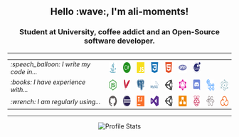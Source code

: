 <h2 align="center">Hello :wave:, I'm ali-moments!</h2>
<h3 align="center">Student at University, coffee addict and an Open-Source software developer.</h3>

<!--
<p align="center">
    <em>(You probably know me as the guy who created <a href="https://github.com/soldier"><strong>@Slimefun</strong></a>)</em>
</p>
-->

<hr />

<table>
    <tr>
        <td><em>:speech_balloon: I write my code in...</em></td>
        <td>
            <a title="Java" href="https://github.com/ali-moments?tab=repositories&language=java">
                <img alt="Java" height="24px" src="https://raw.githubusercontent.com/ali-moments/ali-moments/master/momento/icons/java.svg" />
            </a>
        </td>
        <td>
            <a title="C#" href="https://github.com/ali-moments?tab=repositories&language=c%23">
                <img alt="C Sharp" height="24px" src="https://raw.githubusercontent.com/ali-moments/ali-moments/master/momento/icons/csharp.svg" />
            </a>
        </td>
        <td>
            <a title="JavaScript" href="https://github.com/ali-moments?tab=repositories&language=javascript">
                <img alt="Java Script" height="24px" src="https://raw.githubusercontent.com/ali-moments/ali-moments/master/momento/icons/javascript.svg" />
            </a>
        </td>
        <td>
            <a title="CSS" href="https://github.com/ali-moments?tab=repositories&language=css">
                <img alt="CSS" height="24px" src="https://raw.githubusercontent.com/ali-moments/ali-moments/master/momento/icons/css3.svg" />
            </a>
        </td>
        <td>
            <a title="HTML" href="https://github.com/ali-moments?tab=repositories&language=html">
                <img alt="HTML" height="24px" src="https://raw.githubusercontent.com/ali-moments/ali-moments/master/momento/icons/html5.svg" />
            </a>
        </td>
        <td>
            <a title="PHP" href="https://github.com/ali-moments?tab=repositories&language=php">
                <img alt="PHP" height="24px" src="https://raw.githubusercontent.com/ali-moments/ali-moments/master/momento/icons/php.svg" />
            </a>
        </td>
        <td>
            <a title="Lua" href="https://github.com/ali-moments?tab=repositories&language=lua">
                <img alt="Lua" height="24px" src="https://raw.githubusercontent.com/ali-moments/ali-moments/master/momento/icons/lua.svg" />
            </a>
        </td>
        <td />
        <td />
    </tr>
    <tr>
        <td><em>:books: I have experience with...</em></td>
        <td>
            <a title="node.js" href="https://nodejs.org/">
                <img alt="Node JS" height="24px" src="https://raw.githubusercontent.com/ali-moments/ali-moments/master/momento/icons/nodejs.svg" />
            </a>
        </td>
        <td>
            <a title="Apache Maven" href="https://maven.apache.org/">
                <img alt="Maven" height="24px" src="https://raw.githubusercontent.com/ali-moments/ali-moments/master/momento/icons/maven.svg" />
            </a>
        </td>
        <td>
            <a title="Postgresql" href="https://www.postgresql.org/">
                <img alt="Postgresql" height="24px" src="https://raw.githubusercontent.com/ali-moments/ali-moments/master/momento/icons/postgresql.svg" />
            </a>
        </td>
        <td>
            <a title="MySQL" href="https://www.mysql.com/">
                <img alt="MySQL" height="24px" src="https://raw.githubusercontent.com/ali-moments/ali-moments/master/momento/icons/mysql.svg" />
            </a>
        </td>
        <td>
            <a title="Unity3D" href="https://unity.com/">
                <img alt="Unity 3D" height="24px" src="https://raw.githubusercontent.com/ali-moments/ali-moments/master/momento/icons/unity.svg" />
            </a>
        </td>
        <td>
            <a title="GraphQL" href="https://graphql.org/">
                <img alt="GraphQL" height="24px" src="https://raw.githubusercontent.com/ali-moments/ali-moments/master/momento/icons/graphql.svg" />
            </a>
        </td>
        <td>
            <a title="Discord" href="https://discord.com/">
                <img alt="Discord" height="24px" src="https://raw.githubusercontent.com/ali-moments/ali-moments/master/momento/icons/discord.svg" />
            </a>
        </td>
        <td>
            <a title="GitHub Actions" href="https://github.com/features/actions">
                <img alt="GitHub Actions" height="24px" src="https://raw.githubusercontent.com/ali-moments/ali-moments/master/momento/icons/githubactions.svg" />
            </a>
        </td>
        <td>
            <a title="ElectronJS" href="https://www.electronjs.org/">
                <img alt="ElectronJS" height="24px" src="https://raw.githubusercontent.com/ali-moments/ali-moments/master/momento/icons/electron.svg" />
            </a>
        </td>
    </tr>
    <tr>
        <td><em>:wrench: I am regularly using...</em></td>
        <td>
            <a title="GitHub" href="https://github.com/">
                <img alt="GitHub" height="24px" src="https://raw.githubusercontent.com/ali-moments/ali-moments/master/momento/icons/github.svg" />
            </a>
        </td>
        <td>
            <a title="Eclipse IDE" href="https://www.eclipse.org/">
                <img alt="Eclipse" height="24px" src="https://raw.githubusercontent.com/ali-moments/ali-moments/master/momento/icons/eclipse.svg" />
            </a>
        </td>
        <td>
            <a title="IntelliJ IDEA" href="https://www.jetbrains.com/idea/">
                <img alt="IntelliJ IDEA" height="24px" src="https://raw.githubusercontent.com/ali-moments/ali-moments/master/momento/icons/intellijidea.svg" />
            </a>
        </td>
        <td>
            <a title="Visual Studio" href="https://visualstudio.microsoft.com/">
                <img alt="Visual Studio" height="24px" src="https://raw.githubusercontent.com/ali-moments/ali-moments/master/momento/icons/visualstudio.svg" />
            </a>
        </td>
        <td>
            <a title="Unity3D" href="https://unity.com/">
                <img alt="Unity 3D" height="24px" src="https://raw.githubusercontent.com/ali-moments/ali-moments/master/momento/icons/unity.svg" />
            </a>
        </td>
        <td>
            <a title="diagrams.net" href="https://www.diagrams.net/">
                <img alt="diagrams.net" height="24px" src="https://raw.githubusercontent.com/ali-moments/ali-moments/master/momento/icons/diagrams.svg" />
            </a>
        </td>
        <td>
            <a title="Raspberry Pi" href="https://www.raspberrypi.org/">
                <img alt="Raspberry Pi" height="24px" src="https://raw.githubusercontent.com/ali-moments/ali-moments/master/momento/icons/raspberrypi.svg" />
            </a>
        </td>
        <td>
            <a title="Atom" href="https://atom.io/">
                <img alt="Atom" height="24px" src="https://raw.githubusercontent.com/ali-moments/ali-moments/master/momento/icons/atom.svg" />
            </a>
        </td>
        <td>
            <a title="Sonarcloud" href="https://sonarcloud.io/">
                <img alt="Sonarcloud" height="24px" src="https://raw.githubusercontent.com/ali-moments/ali-moments/master/momento/icons/sonarcloud.svg" />
            </a>
        </td>
    </tr>
</table>


<hr />

<p align="center">
    <img src="https://github-readme-stats.vercel.app/api?username=ali-moments&show_icons=true&hide_border=true&bg_color=35,638aff,36509e,283357&title_color=e6e6e6&text_color=f2f2f2&icon_color=eba254" alt="Profile Stats">
</p>
